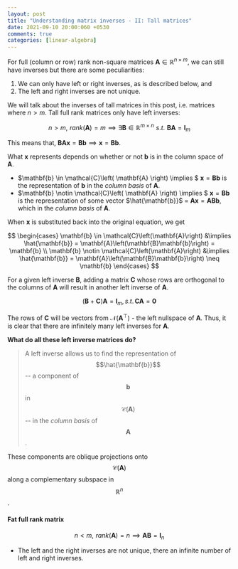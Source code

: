 ```yaml
---
layout: post
title: "Understanding matrix inverses - II: Tall matrices"
date: 2021-09-10 20:00:060 +0530
comments: true
categories: [linear-algebra]
---
```


For full (column or row) rank non-square matrices $\mathbf{A} \in \mathbb{R}^{n \times m}$, we can still have inverses but there are some peculiarities: 
  1. We can only have left or right inverses, as is described below, and 
  2. The left and right inverses are not unique.

We will talk about the inverses of tall matrices in this post, i.e. matrices where $n > m$. Tall full rank matrices only have left inverses:

$$n > m, \,\, rank\left(\mathbf{A}\right) = m \implies \exists \mathbf{B} \in \mathbb{R}^{m \times n} \,\, s.t. \,\, \mathbf{B} \mathbf{A} = \mathbf{I}_{m}$$

This means that, $\mathbf{B}\mathbf{A}\mathbf{x} = \mathbf{B}\mathbf{b} \implies \mathbf{x} = \mathbf{B}\mathbf{b}$. 

What $\mathbf{x}$ represents depends on whether or not $\mathbf{b}$ is in the column space of $\mathbf{A}$. 

- $\mathbf{b} \in \mathcal{C}\left( \mathbf{A} \right) \implies $ $\mathbf{x} = \mathbf{B}\mathbf{b}$ is the representation of $\mathbf{b}$ in the *column basis* of $\mathbf{A}$.
- $\mathbf{b} \notin \mathcal{C}\left( \mathbf{A} \right) \implies $  $\mathbf{x} = \mathbf{Bb}$ is the representation of some vector $\hat{\mathbf{b}}$ $=$ $\mathbf{A}\mathbf{x} = \mathbf{ABb}$, which in the *column basis* of $\mathbf{A}$.

When $\mathbf{x}$ is substituted back into the original equation, we get

$$ \begin{cases}
\mathbf{b} \in \mathcal{C}\left(\mathbf{A}\right) &\implies \hat{\mathbf{b}} = \mathbf{A}\left(\mathbf{B}\mathbf{b}\right) = \mathbf{b} \\
\mathbf{b} \notin \mathcal{C}\left(\mathbf{A}\right) &\implies \hat{\mathbf{b}} = \mathbf{A}\left(\mathbf{B}\mathbf{b}\right) \neq \mathbf{b}
\end{cases}
$$

For a given left inverse $\mathbf{B}$, adding a matrix $\mathbf{C}$ whose rows are orthogonal to the columns of $\mathbf{A}$ will result in another left inverse of $\mathbf{A}$.

$$ \left( \mathbf{B} + \mathbf{C} \right) \mathbf{A} = \mathbf{I}_m, \, s.t. \, \mathbf{C}\mathbf{A} = \mathbf{0} $$

The rows of $\mathbf{C}$ will be vectors from $\mathcal{N}\left(\mathbf{A}^\top\right)$ - the left nullspace of $\mathbf{A}$. Thus, it is clear that there are infinitely many left inverses for $\mathbf{A}$.

**What do all these left inverse matrices do?**

> A left inverse allows us to find the representation of $$\hat{\mathbf{b}}$$ -- a component of $$\mathbf{b}$$ in $$\mathcal{C}\left(\mathbf{A}\right)$$ -- in the *column basis* of $$\mathbf{A}$$.

These components are oblique projections onto $$\mathcal{C}\left(\mathbf{A}\right)$$ along a complementary subspace in $$\mathbb{R}^n$$.





#### Fat full rank matrix

$$n < m, \,\, rank\left(\mathbf{A}\right) = n \implies \mathbf{A} \mathbf{B} = \mathbf{I}_{n}$$

- The left and the right inverses are not unique, there an infinite number of left and right inverses.



